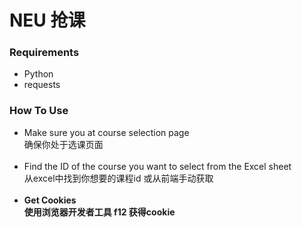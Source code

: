 # NEU 抢课

### Requirements
- Python<br/>
- requests

### How To Use
- Make sure you at course selection page<br />
  确保你处于选课页面<br/><br/>
- Find the ID of the course you want to select from the Excel sheet<br />
  从excel中找到你想要的课程id 或从前端手动获取<br/><br/>
- **Get Cookies<br />**
  **使用浏览器开发者工具 f12 获得cookie<br/><br/>**
